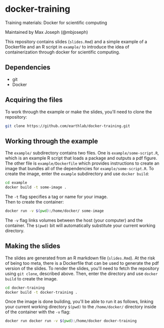 # docker-training 

Training materials: Docker for scientific computing

Maintained by Max Joseph (@mbjoseph)

This repository contains slides (`slides.Rmd`) and a simple example of a Dockerfile and an R script in `example/` to introduce the idea of containerization through docker for scientific computing.

## Dependencies

- git
- Docker

## Acquiring the files

To work through the example or make the slides, you'll need to clone the repository:

```bash
git clone https://github.com/earthlab/docker-training.git
```

## Working through the example

The `example/` subdirectory contains two files. 
One is `example/some-script.R`, which is an example R script that loads a package and outputs a pdf figure.
The other file is `example/Dockerfile` which provides instructions to create an image that bundles all of the dependencies for `example/some-script.R`. 
To create the image, enter the `example` subdirectory and use `docker build`:

```bash
cd example
docker build -t some-image .
```

The `-t` flag specifies a tag or name for your image.  
Then to create the container:

```bash
docker run -v $(pwd):/home/docker/ some-image
```

The `-v` flag links volumes between the host (your computer) and the container. 
The `$(pwd)` bit will automatically substitute your current working directory.


## Making the slides

The slides are generated from an R markdown file (`slides.Rmd`). 
At the risk of being too meta, there is a Dockerfile that can be used to generate the pdf version of the slides.
To render the slides, you'll need to fetch the repository using `git clone`, described above.
Then, enter the directory and use `docker build` to create the image.

```bash
cd docker-training
docker build -t docker-training .
```
 
Once the image is done building, you'll be able to run it as follows, linking your current working directory `$(pwd)` to the `/home/docker/` directory inside of the container with the `-v` flag: 

```bash
docker run docker run -v $(pwd):/home/docker docker-training
```

